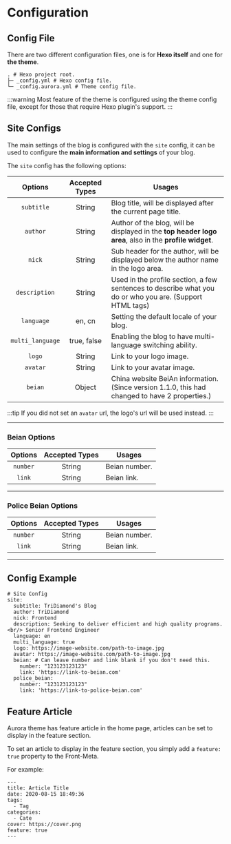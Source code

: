 # Configuration

## Config File

There are two different configuration files, one is for **Hexo itself** and one for **the theme**.

```shell:no-line-numbers
. # Hexo project root.
├─ _config.yml # Hexo config file.
└─ _config.aurora.yml # Theme config file.
```

:::warning
Most feature of the theme is configured using the theme config file, except for those that require Hexo plugin's support.
:::

## Site Configs

The main settings of the blog is configured with the `site` config, it can be used to configure the **main information and settings** of your blog.

The `site` config has the following options:

|     Options      | Accepted Types | Usages                                                                                                   |
| :--------------: | :------------: | -------------------------------------------------------------------------------------------------------- |
|    `subtitle`    |     String     | Blog title, will be displayed after the current page title.                                              |
|     `author`     |     String     | Author of the blog, will be displayed in the **top header logo area**, also in the **profile widget**.   |
|      `nick`      |     String     | Sub header for the author, will be displayed below the author name in the logo area.                     |
|  `description`   |     String     | Used in the profile section, a few sentences to describe what you do or who you are. (Support HTML tags) |
|    `language`    |     en, cn     | Setting the default locale of your blog.                                                                 |
| `multi_language` |  true, false   | Enabling the blog to have multi-language switching ability.                                              |
|      `logo`      |     String     | Link to your logo image.                                                                                 |
|     `avatar`     |     String     | Link to your avatar image.                                                                               |
|     `beian`      |     Object     | China website BeiAn information. (Since version 1.1.0, this had changed to have 2 properties.)           |

:::tip
If you did not set an `avatar` url, the logo's url will be used instead.
:::

---

### Beian Options

| Options  | Accepted Types | Usages        |
| :------: | :------------: | ------------- |
| `number` |     String     | Beian number. |
|  `link`  |     String     | Beian link.   |

---

### Police Beian Options

| Options  | Accepted Types | Usages        |
| :------: | :------------: | ------------- |
| `number` |     String     | Beian number. |
|  `link`  |     String     | Beian link.   |

---

## Config Example

```yaml:no-line-numbers
# Site Config
site:
  subtitle: TriDiamond's Blog
  author: TriDiamond
  nick: Frontend
  description: Seeking to deliver efficient and high quality programs. <br/> Senior Frontend Engineer
  language: en
  multi_language: true
  logo: https://image-website.com/path-to-image.jpg
  avatar: https://image-website.com/path-to-image.jpg
  beian: # Can leave number and link blank if you don't need this.
    number: "123123123123"
    link: 'https://link-to-beian.com'
  police_beian:
    number: "123123123123"
    link: 'https://link-to-police-beian.com'
```

## Feature Article

Aurora theme has feature article in the home page, articles can be set to display in the feature section.

To set an article to display in the feature section, you simply add a `feature: true` property to the Front-Meta.

For example:

```markdown:no-line-numbers{9}
---
title: Article Title
date: 2020-08-15 18:49:36
tags:
  - Tag
categories:
  - Cate
cover: https://cover.png
feature: true
---
```
